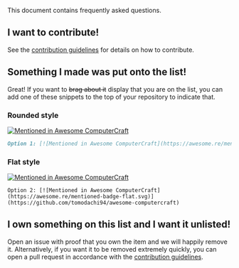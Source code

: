 <!--
SPDX-FileCopyrightText: 2024 awesome-computercraft contributors

SPDX-License-Identifier: CC-BY-SA-4.0
-->

This document contains frequently asked questions.

## I want to contribute!

See the [contribution guidelines](https://github.com/tomodachi94/awesome-computercraft/blob/main/CONTRIBUTING.md) for details on how to contribute.

## Something I made was put onto the list!

Great! If you want to ~~brag about it~~ display that you are on the list, you can add one of these snippets to the top of your repository to indicate that.

### Rounded style

[![Mentioned in Awesome ComputerCraft](https://awesome.re/mentioned-badge.svg)](https://github.com/tomodachi94/awesome-computercraft)

```md
Option 1: [![Mentioned in Awesome ComputerCraft](https://awesome.re/mentioned-badge.svg)](https://github.com/tomodachi94/awesome-computercraft)
```
### Flat style

[![Mentioned in Awesome ComputerCraft](https://awesome.re/mentioned-badge-flat.svg)](https://github.com/tomodachi94/awesome-computercraft)

```
Option 2: [![Mentioned in Awesome ComputerCraft](https://awesome.re/mentioned-badge-flat.svg)](https://github.com/tomodachi94/awesome-computercraft)
```

## I own something on this list and I want it unlisted!

Open an issue with proof that you own the item and we will happily remove it. Alternatively, if you want it to be removed extremely quickly, you can open a pull request in accordance with the [contribution guidelines](https://github.com/tomodachi94/awesome-computercraft/blob/main/CONTRIBUTING.md).
